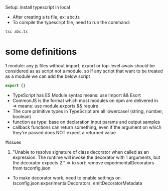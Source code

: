 Setup: install typescript in local
- After creating a ts file, ex: abc.ts
- To compile the typescript file, need to run the command: 
```bash
tsc abc.ts
```
# some definitions 
1 module: any js files without import, export or top-level awais should be considered as as script not a module. so if any script that want to be treated as a module we can add the below script
```javascript
export {}
```
 - TypeScript has ES Module syntax means: use Import && Exort
 - CommonJS is the format which most modules on npm are delivered in => means: use module.exports && require
 - The core primitive types in TypeScript are all lowercase! (string, number, boolean)
 - function as type: base on declaration input params and output samples
 - callback functions can return something, even if the argument on which they're passed does NOT expect a returned value


 #issues
 1. "Unable to resolve signature of class decorator when called as an expression. The runtime will invoke the decorator with 1 arguments, but the decorator expects 2." => to sort: remove experimentalDecorators from tsconfig.json
 - To make decorator work, need to enable settings on tsconfig.json:experimentalDecorators, emitDecoratorMetadata